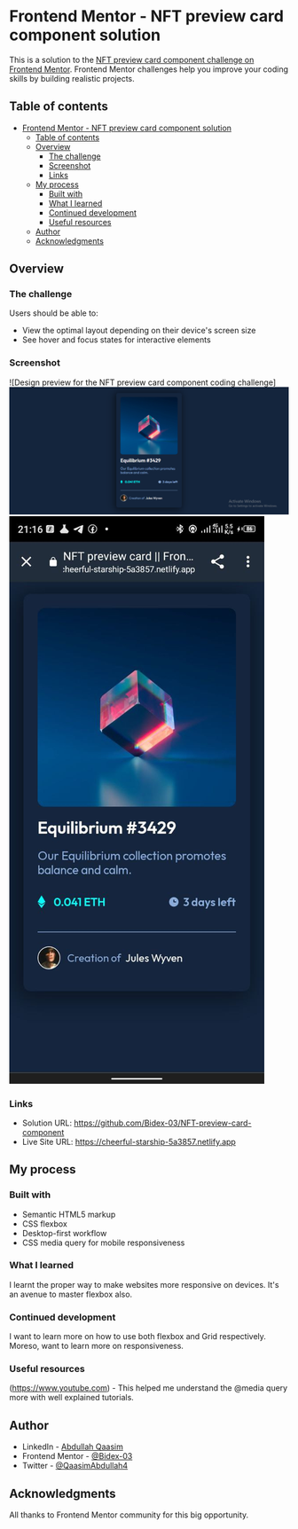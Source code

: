 # Frontend Mentor - NFT preview card component solution

This is a solution to the [NFT preview card component challenge on Frontend Mentor](https://www.frontendmentor.io/challenges/nft-preview-card-component-SbdUL_w0U). Frontend Mentor challenges help you improve your coding skills by building realistic projects. 

## Table of contents

- [Frontend Mentor - NFT preview card component solution](#frontend-mentor---nft-preview-card-component-solution)
  - [Table of contents](#table-of-contents)
  - [Overview](#overview)
    - [The challenge](#the-challenge)
    - [Screenshot](#screenshot)
    - [Links](#links)
  - [My process](#my-process)
    - [Built with](#built-with)
    - [What I learned](#what-i-learned)
    - [Continued development](#continued-development)
    - [Useful resources](#useful-resources)
  - [Author](#author)
  - [Acknowledgments](#acknowledgments)

## Overview

### The challenge

Users should be able to:

- View the optimal layout depending on their device's screen size
- See hover and focus states for interactive elements

### Screenshot
![Design preview for the NFT preview card component coding challenge]<img src="./Screenshot/desktopView.png" alt="">
<img src="./Screenshot/mobileView.jpg" alt="">

### Links

- Solution URL: https://github.com/Bidex-03/NFT-preview-card-component
- Live Site URL: https://cheerful-starship-5a3857.netlify.app

## My process

### Built with

- Semantic HTML5 markup
- CSS flexbox
- Desktop-first workflow
- CSS media query for mobile responsiveness

### What I learned

I learnt the proper way to make websites more responsive on devices. It's an avenue to master flexbox also.

### Continued development

I want to learn more on how to use both flexbox and Grid respectively. Moreso, want to learn more on responsiveness.

### Useful resources

(https://www.youtube.com) - This helped me understand the @media query more with well explained tutorials.

## Author

- LinkedIn - [Abdullah Qaasim](https://www.linkedin.com/in/abdullah-qaasim-51b171226?lipi=urn%3Ali%3Apage%3Ad_flagship3_profile_view_base_contact_details%3BN2C4nqpIQt6PtijGCdwv1A%3D%3D)
- Frontend Mentor - [@Bidex-03](https://www.frontendmentor.io/profile/Bidex-03)
- Twitter - [@QaasimAbdullah4](https://www.twitter.com/QaasimAbdullah4)

## Acknowledgments

All thanks to Frontend Mentor community for this big opportunity.
